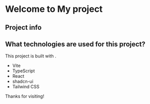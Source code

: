 # Welcome to My project

## Project info


## What technologies are used for this project?

This project is built with .

- Vite
- TypeScript
- React
- shadcn-ui
- Tailwind CSS

Thanks for visiting!
